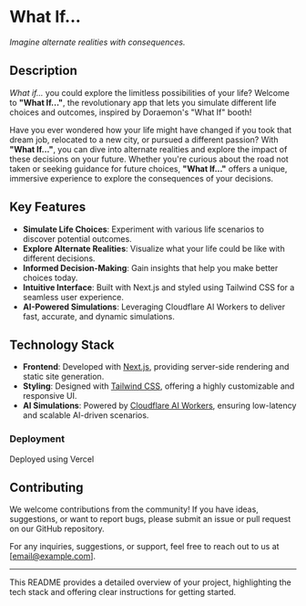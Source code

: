 # What If...

*Imagine alternate realities with consequences.*

## Description

*What if...* you could explore the limitless possibilities of your life? Welcome to **"What If..."**, the revolutionary app that lets you simulate different life choices and outcomes, inspired by Doraemon's "What If" booth!

Have you ever wondered how your life might have changed if you took that dream job, relocated to a new city, or pursued a different passion? With **"What If..."**, you can dive into alternate realities and explore the impact of these decisions on your future. Whether you're curious about the road not taken or seeking guidance for future choices, **"What If..."** offers a unique, immersive experience to explore the consequences of your decisions.

## Key Features

- **Simulate Life Choices**: Experiment with various life scenarios to discover potential outcomes.
- **Explore Alternate Realities**: Visualize what your life could be like with different decisions.
- **Informed Decision-Making**: Gain insights that help you make better choices today.
- **Intuitive Interface**: Built with Next.js and styled using Tailwind CSS for a seamless user experience.
- **AI-Powered Simulations**: Leveraging Cloudflare AI Workers to deliver fast, accurate, and dynamic simulations.

## Technology Stack

- **Frontend**: Developed with [Next.js](https://nextjs.org/), providing server-side rendering and static site generation.
- **Styling**: Designed with [Tailwind CSS](https://tailwindcss.com/), offering a highly customizable and responsive UI.
- **AI Simulations**: Powered by [Cloudflare AI Workers](https://workers.cloudflare.com/), ensuring low-latency and scalable AI-driven scenarios.

### Deployment

Deployed using Vercel

## Contributing

We welcome contributions from the community! If you have ideas, suggestions, or want to report bugs, please submit an issue or pull request on our GitHub repository.


For any inquiries, suggestions, or support, feel free to reach out to us at [email@example.com].

---

This README provides a detailed overview of your project, highlighting the tech stack and offering clear instructions for getting started.
